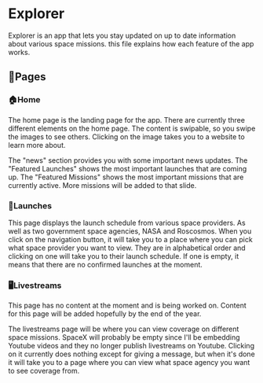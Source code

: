 # Explorer
Explorer is an app that lets you stay updated on up to date information about various space missions. this file explains how each feature of the app works.

## 📄Pages
### 🏠Home
The home page is the landing page for the app. There are currently three different elements on the home page. The content is swipable, so you swipe the images to see others. Clicking on the image takes you to a website to learn more about.

The "news" section provides you with some important news updates. The "Featured Launches" shows the most important launches that are coming up. The "Featured Missions" shows the most important missions that are currently active. More missions will be added to that slide.

### 🚀Launches
This page displays the launch schedule from various space providers. As well as two government space agencies, NASA and Roscosmos. When you click on the navigation button, it will take you to a place where you can pick what space provider you want to view. They are in alphabetical order and clicking on one will take you to their launch schedule. If one is empty, it means that there are no confirmed launches at the moment.

### 🖥️Livestreams
This page has no content at the moment and is being worked on. Content for this page will be added hopefully by the end of the year.

The livestreams page will be where you can view coverage on different space missions. SpaceX will probably be empty since I'll be embedding Youtube videos and they no longer publish livestreams on Youtube. Clicking on it currently does nothing except for giving a message, but when it's done it will take you to a page where you can view what space agency you want to see coverage from.


